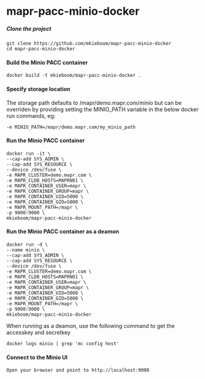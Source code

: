 # mapr-pacc-minio-docker

##### Clone the project
```
git clone https://github.com/mkieboom/mapr-pacc-minio-docker  
cd mapr-pacc-minio-docker  
```

#### Build the Minio PACC container
```
docker build -t mkieboom/mapr-pacc-minio-docker .
```

#### Specify storage location
The storage path defaults to /mapr/demo.mapr.com/minio but can be overriden by providing setting the MINIO_PATH variable in the below docker run commands, eg:  
```
-e MINIO_PATH=/mapr/demo.mapr.com/my_minio_path
```

#### Run the Minio PACC container
```
docker run -it \
--cap-add SYS_ADMIN \
--cap-add SYS_RESOURCE \
--device /dev/fuse \
-e MAPR_CLUSTER=demo.mapr.com \
-e MAPR_CLDB_HOSTS=MAPRN01 \
-e MAPR_CONTAINER_USER=mapr \
-e MAPR_CONTAINER_GROUP=mapr \
-e MAPR_CONTAINER_UID=5000 \
-e MAPR_CONTAINER_GID=5000 \
-e MAPR_MOUNT_PATH=/mapr \
-p 9000:9000 \
mkieboom/mapr-pacc-minio-docker
```

#### Run the Minio PACC container as a deamon
```
docker run -d \
--name minio \
--cap-add SYS_ADMIN \
--cap-add SYS_RESOURCE \
--device /dev/fuse \
-e MAPR_CLUSTER=demo.mapr.com \
-e MAPR_CLDB_HOSTS=MAPRN01 \
-e MAPR_CONTAINER_USER=mapr \
-e MAPR_CONTAINER_GROUP=mapr \
-e MAPR_CONTAINER_UID=5000 \
-e MAPR_CONTAINER_GID=5000 \
-e MAPR_MOUNT_PATH=/mapr \
-p 9000:9000 \
mkieboom/mapr-pacc-minio-docker
```
When running as a deamon, use the following command to get the accesskey and secretkey
```
docker logs minio | grep 'mc config host'
```

#### Connect to the Minio UI
```
Open your browser and point to http://localhost:9000
```






